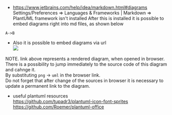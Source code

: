 - https://www.jetbrains.com/help/idea/markdown.html#diagrams  
Settings/Preferences => Languages & Frameworks | Markdown => PlantUML framework isn't installed
After this is installed it is possible to embed diagrams right into md files,
as shown below
```puml 
A->B
```
- Also it is possible to embed diagrams via url  
![](http://www.plantuml.com/plantuml/png/SoWkIImgAStDuNBAJrBGjLDmpCbCJbMmKiX8pSd9HnTCAgtaSaZDIm6g1m00)

NOTE. link above represents a rendered diagram, when opened in browser.  
There is a possibility to jump immediately to the source code of this diagram and cahnge it.  
By substituting `png` -> `uml` in the browser link.  
Do not forget that after change of the sources in browser it is necessary to update a permanent link to the diagram.

- useful plantuml resources  
https://github.com/tupadr3/plantuml-icon-font-sprites  
https://github.com/Roemer/plantuml-office
